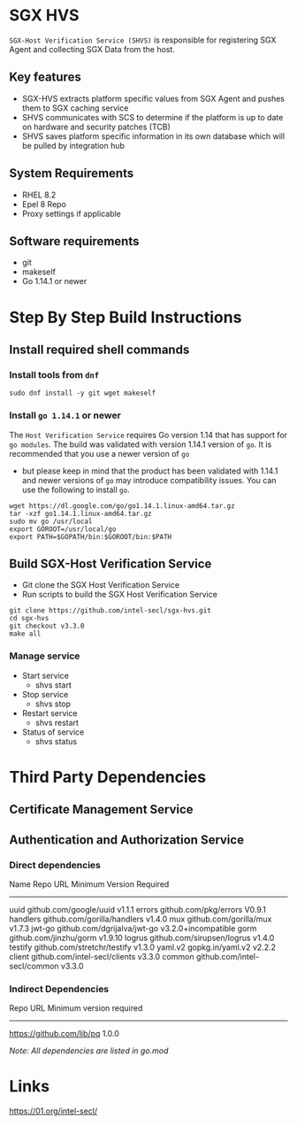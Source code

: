SGX HVS
=======

`SGX-Host Verification Service (SHVS)` is responsible for registering
SGX Agent and collecting SGX Data from the host.

Key features
------------

-   SGX-HVS extracts platform specific values from SGX Agent and pushes
    them to SGX caching service
-   SHVS communicates with SCS to determine if the platform is up to
    date on hardware and security patches (TCB)
-   SHVS saves platform specific information in its own database which
    will be pulled by integration hub

System Requirements
-------------------

-   RHEL 8.2
-   Epel 8 Repo
-   Proxy settings if applicable

Software requirements
---------------------

-   git
-   makeself
-   Go 1.14.1 or newer

Step By Step Build Instructions
===============================

Install required shell commands
-------------------------------

### Install tools from `dnf`

``` {.shell}
sudo dnf install -y git wget makeself
```

### Install `go 1.14.1` or newer

The `Host Verification Service` requires Go version 1.14 that has
support for `go modules`. The build was validated with version 1.14.1
version of `go`. It is recommended that you use a newer version of `go`
- but please keep in mind that the product has been validated with
1.14.1 and newer versions of `go` may introduce compatibility issues.
You can use the following to install `go`.

``` {.shell}
wget https://dl.google.com/go/go1.14.1.linux-amd64.tar.gz
tar -xzf go1.14.1.linux-amd64.tar.gz
sudo mv go /usr/local
export GOROOT=/usr/local/go
export PATH=$GOPATH/bin:$GOROOT/bin:$PATH
```

Build SGX-Host Verification Service
-----------------------------------

-   Git clone the SGX Host Verification Service
-   Run scripts to build the SGX Host Verification Service

``` {.shell}
git clone https://github.com/intel-secl/sgx-hvs.git
cd sgx-hvs
git checkout v3.3.0
make all
```

### Manage service

-   Start service
    -   shvs start
-   Stop service
    -   shvs stop
-   Restart service
    -   shvs restart
-   Status of service
    -   shvs status

Third Party Dependencies
========================

Certificate Management Service
------------------------------

Authentication and Authorization Service
----------------------------------------

### Direct dependencies

  Name       Repo URL                            Minimum Version Required
  ---------- ----------------------------- ------------------------------------
  uuid       github.com/google/uuid                       v1.1.1
  errors     github.com/pkg/errors                        V0.9.1
  handlers   github.com/gorilla/handlers                  v1.4.0
  mux        github.com/gorilla/mux                       v1.7.3
  jwt-go     github.com/dgrijalva/jwt-go           v3.2.0+incompatible
  gorm       github.com/jinzhu/gorm                       v1.9.10
  logrus     github.com/sirupsen/logrus                   v1.4.0
  testify    github.com/stretchr/testify                  v1.3.0
  yaml.v2    gopkg.in/yaml.v2                             v2.2.2
  client     github.com/intel-secl/clients                v3.3.0
  common     github.com/intel-secl/common                 v3.3.0

### Indirect Dependencies

  Repo URL                     Minimum version required
  --------------------------- --------------------------
  https://github.com/lib/pq             1.0.0

*Note: All dependencies are listed in go.mod*

Links
=====

<https://01.org/intel-secl/>
